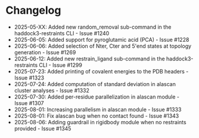# Changelog

- 2025-05-XX: Added new random_removal sub-command in the haddock3-restraints CLI - Issue #1240
- 2025-06-05: Added support for pyroglutamic acid (PCA) - Issue #1228
- 2025-06-06: Added selection of Nter, Cter and 5'end states at topology generation - Issue #1269
- 2025-06-12: Added new restrain_ligand sub-command in the haddock3-restraints CLI - Issue #1299
- 2025-07-23: Added printing of covalent energies to the PDB headers - Issue #1323
- 2025-07-24: Added computation of standard deviation in alascan cluster analyses - Issue #1332
- 2025-07-30: Added per-residue parallelization in alascan module - Issue #1307
- 2025-08-01: Increasing parallelism in alascan module - Issue #1333
- 2025-08-01: Fix alascan bug when no contact found - Issue #1343
- 2025-08-06: Adding guardrail in rigidbody module when no restraints provided - Issue #1345
